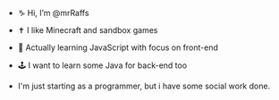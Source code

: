 - ♑️ Hi, I’m @mrRaffs
- ✝️ I like Minecraft and sandbox games
- 🔎 Actually learning JavaScript with focus on front-end
- 🕹 I want to learn some Java for back-end too

- I'm just starting as a programmer, but i have some social work done.
<!---
mrRaffs/mrRaffs is a ✨ special ✨ repository because its `README.md` (this file) appears on your GitHub profile.
You can click the Preview link to take a look at your changes.
--->
